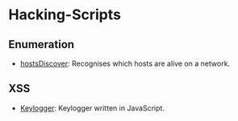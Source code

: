 # Hacking-Scripts

## Enumeration
- [hostsDiscover](https://github.com/x4v1l0k/Hacking-Scripts/blob/main/Enumeration/hostsDiscover.py): Recognises which hosts are alive on a network.

## XSS
- [Keylogger](https://github.com/x4v1l0k/Hacking-Scripts/tree/main/XSS/Keylogger): Keylogger written in JavaScript.
